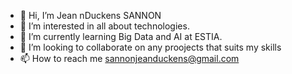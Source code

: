 - 👋 Hi, I’m Jean nDuckens SANNON
- 👀 I’m interested in all about technologies.
- 🌱 I’m currently learning Big Data and AI at ESTIA.
- 💞️ I’m looking to collaborate on any proojects that suits my skills
- 📫 How to reach me sannonjeanduckens@gmail.com

<!---
grayhacked/grayhacked is a ✨ special ✨ repository because its `README.md` (this file) appears on your GitHub profile.
You can click the Preview link to take a look at your changes.
--->
